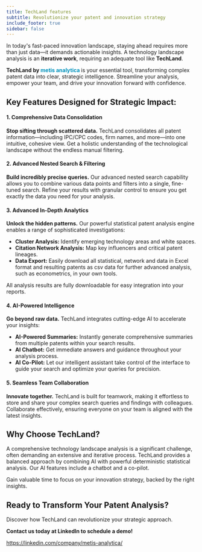 ```yaml
---
title: TechLand features
subtitle: Revolutionize your patent and innovation strategy
include_footer: true
sidebar: false
---
```


In today's fast-paced innovation landscape, staying ahead requires
more than just data—it demands actionable insights. A technology
landscape analysis is an **iterative work**, requiring an adequate
tool like **TechLand**.

**TechLand by <span style="color: #0092BC">metis analytica </span>** is
your essential tool, transforming complex patent data into clear,
strategic intelligence. Streamline your analysis, empower your team,
and drive your innovation forward with confidence.

## **Key Features Designed for Strategic Impact:**

#### **1. Comprehensive Data Consolidation**
**Stop sifting through scattered data.** TechLand consolidates all
patent information—including IPC/CPC codes, firm names, and
more—into one intuitive, cohesive view. Get a holistic understanding
of the technological landscape without the endless manual filtering.

#### **2. Advanced Nested Search & Filtering**
**Build incredibly precise queries.** Our advanced nested search
capability allows you to combine various data points and filters
into a single, fine-tuned search. Refine your results with granular
control to ensure you get exactly the data you need for your
analysis.

#### **3. Advanced In-Depth Analytics**
**Unlock the hidden patterns.** Our powerful statistical patent
analysis engine enables a range of sophisticated investigations:

* **Cluster Analysis:** Identify emerging technology areas and white
  spaces. 
* **Citation Network Analysis:** Map key influencers and
  critical patent lineages. 
* **Data Export:** Easily download all statistical, network and data
  in Excel format and resulting patents as csv data for further
  advanced analysis, such as econometrics, in your own tools.

All analysis results are fully downloadable for easy integration
into your reports.

#### **4. AI-Powered Intelligence**
**Go beyond raw data.** TechLand integrates cutting-edge AI to
accelerate your insights:

* **AI-Powered Summaries:** Instantly generate comprehensive
  summaries from multiple patents within your search results. 
* **AI Chatbot:** Get immediate answers and guidance throughout your
  analysis process. 
* **AI Co-Pilot:** Let our intelligent assistant take control of the
  interface to guide your search and optimize your queries for
  precision.

#### **5. Seamless Team Collaboration**
**Innovate together.** TechLand is built for teamwork, making it
effortless to store and share your complex search queries and findings
with colleagues. Collaborate effectively, ensuring everyone on your
team is aligned with the latest insights.


## **Why Choose TechLand?**

A comprehensive technology landscape analysis is a significant
challenge, often demanding an extensive and iterative process.
TechLand provides a balanced approach by combining AI with powerful
deterministic statistical analysis. Our AI features include a chatbot
and a co-pilot.

Gain valuable time to focus on your innovation strategy, backed by the
right insights.


## **Ready to Transform Your Patent Analysis?**

Discover how TechLand can revolutionize your strategic approach.

**Contact us today at LinkedIn to schedule a demo!**

https://linkedin.com/company/metis-analytica/

